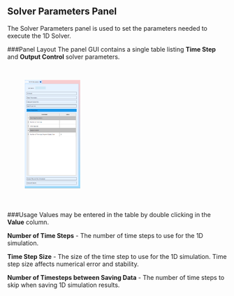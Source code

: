 ## Solver Parameters Panel ##
The Solver Parameters panel is used to set the parameters needed to execute the 1D Solver.
 

###Panel Layout
The panel GUI contains a single table listing **Time Step** and **Output Control** solver parameters.

<br>
<figure>
  <img src="documentation/1d_simulation/tool/images/solver-params-panel.png" style="float: left; width: 30%; margin-right: 1%; margin-bottom: 0.5em;">
  <p style="clear: both;">
</figure>
<br>

###Usage 
Values may be entered in the table by double clicking in the **Value** column.

**Number of Time Steps** - The number of time steps to use for the 1D simulation.

**Time Step Size** - The size of the time step to use for the 1D simulation. Time step size affects numerical error and stability.

**Number of Timesteps between Saving Data** - The number of time steps to skip when saving 1D simulation results.



